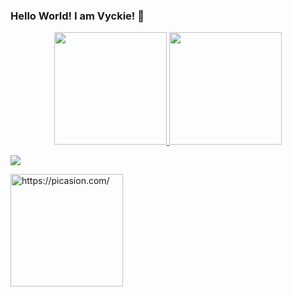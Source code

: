 ### Hello World! I am Vyckie! 👋
<div align="center">
  <a href="https://github.com/Vyckie">
  <img height="180em" src="https://github-readme-stats.vercel.app/api?username=vyckie&show_icons=true&theme=dracula&include_all_commits=true&count_private=true"/>
  <img height="180em" src="https://github-readme-stats.vercel.app/api/top-langs/?username=vyckie&layout=compact&langs_count=7&theme=dracula"/>
</div>

  <div>
   
  <a href="https://www.linkedin.com/in/vyckie-s-3b3045211/" target="_blank"><img src="https://img.shields.io/badge/-LinkedIn-%230077B5?style=for-the-badge&logo=linkedin&logoColor=white" target="_blank"></a> 
    
  </div>
  
  <div>
  <a href="https://picasion.com/"><img src="https://i.picasion.com/pic92/4ad270e9e989b1c9e330bd9925b2f503.gif" width="180" height="180" border="0" alt="https://picasion.com/" /></a><br /><a href="https://picasion.com/"></a>
  </div>
<!--
**Vyckie/Vyckie** is a ✨ _special_ ✨ repository because its `README.md` (this file) appears on your GitHub profile.

Here are some ideas to get you started:

- 🔭 I’m currently working on ...
- 🌱 I’m currently learning ...
- 👯 I’m looking to collaborate on ...
- 🤔 I’m looking for help with ...
- 💬 Ask me about ...
- 📫 How to reach me: ...
- 😄 Pronouns: ...
- ⚡ Fun fact: ...
-->
